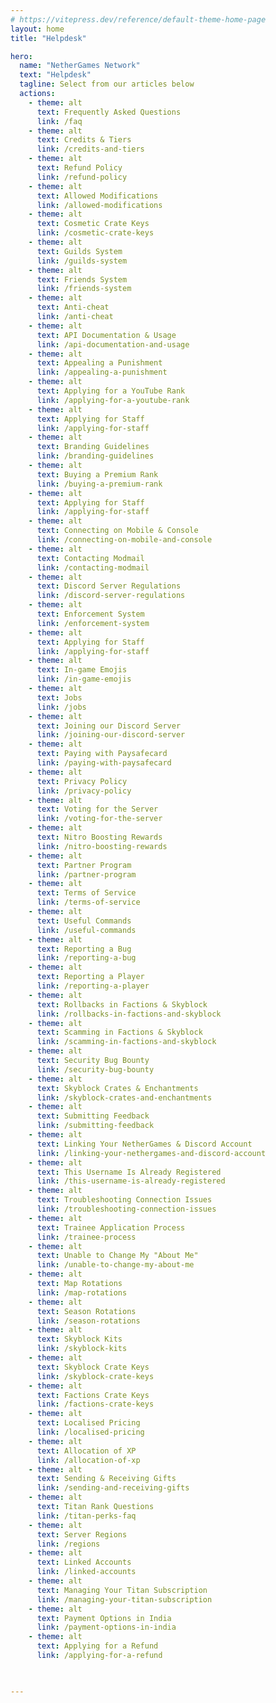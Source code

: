 ```yaml
---
# https://vitepress.dev/reference/default-theme-home-page
layout: home
title: "Helpdesk"

hero:
  name: "NetherGames Network"
  text: "Helpdesk"
  tagline: Select from our articles below
  actions:
    - theme: alt
      text: Frequently Asked Questions
      link: /faq
    - theme: alt
      text: Credits & Tiers
      link: /credits-and-tiers
    - theme: alt
      text: Refund Policy
      link: /refund-policy
    - theme: alt
      text: Allowed Modifications
      link: /allowed-modifications
    - theme: alt
      text: Cosmetic Crate Keys
      link: /cosmetic-crate-keys
    - theme: alt
      text: Guilds System
      link: /guilds-system
    - theme: alt
      text: Friends System
      link: /friends-system
    - theme: alt
      text: Anti-cheat
      link: /anti-cheat
    - theme: alt
      text: API Documentation & Usage
      link: /api-documentation-and-usage
    - theme: alt
      text: Appealing a Punishment
      link: /appealing-a-punishment
    - theme: alt
      text: Applying for a YouTube Rank
      link: /applying-for-a-youtube-rank
    - theme: alt
      text: Applying for Staff
      link: /applying-for-staff
    - theme: alt
      text: Branding Guidelines
      link: /branding-guidelines
    - theme: alt
      text: Buying a Premium Rank
      link: /buying-a-premium-rank
    - theme: alt
      text: Applying for Staff
      link: /applying-for-staff
    - theme: alt
      text: Connecting on Mobile & Console
      link: /connecting-on-mobile-and-console
    - theme: alt
      text: Contacting Modmail
      link: /contacting-modmail
    - theme: alt
      text: Discord Server Regulations
      link: /discord-server-regulations
    - theme: alt
      text: Enforcement System
      link: /enforcement-system
    - theme: alt
      text: Applying for Staff
      link: /applying-for-staff
    - theme: alt
      text: In-game Emojis
      link: /in-game-emojis
    - theme: alt
      text: Jobs
      link: /jobs
    - theme: alt
      text: Joining our Discord Server
      link: /joining-our-discord-server
    - theme: alt
      text: Paying with Paysafecard
      link: /paying-with-paysafecard
    - theme: alt
      text: Privacy Policy
      link: /privacy-policy
    - theme: alt
      text: Voting for the Server
      link: /voting-for-the-server
    - theme: alt
      text: Nitro Boosting Rewards
      link: /nitro-boosting-rewards
    - theme: alt
      text: Partner Program
      link: /partner-program
    - theme: alt
      text: Terms of Service
      link: /terms-of-service
    - theme: alt
      text: Useful Commands
      link: /useful-commands
    - theme: alt
      text: Reporting a Bug
      link: /reporting-a-bug
    - theme: alt
      text: Reporting a Player
      link: /reporting-a-player
    - theme: alt
      text: Rollbacks in Factions & Skyblock
      link: /rollbacks-in-factions-and-skyblock
    - theme: alt
      text: Scamming in Factions & Skyblock
      link: /scamming-in-factions-and-skyblock
    - theme: alt
      text: Security Bug Bounty
      link: /security-bug-bounty
    - theme: alt
      text: Skyblock Crates & Enchantments
      link: /skyblock-crates-and-enchantments
    - theme: alt
      text: Submitting Feedback
      link: /submitting-feedback
    - theme: alt
      text: Linking Your NetherGames & Discord Account
      link: /linking-your-nethergames-and-discord-account
    - theme: alt
      text: This Username Is Already Registered
      link: /this-username-is-already-registered
    - theme: alt
      text: Troubleshooting Connection Issues
      link: /troubleshooting-connection-issues
    - theme: alt
      text: Trainee Application Process
      link: /trainee-process
    - theme: alt
      text: Unable to Change My "About Me"
      link: /unable-to-change-my-about-me
    - theme: alt
      text: Map Rotations
      link: /map-rotations
    - theme: alt
      text: Season Rotations
      link: /season-rotations
    - theme: alt
      text: Skyblock Kits
      link: /skyblock-kits
    - theme: alt
      text: Skyblock Crate Keys
      link: /skyblock-crate-keys
    - theme: alt
      text: Factions Crate Keys
      link: /factions-crate-keys
    - theme: alt
      text: Localised Pricing
      link: /localised-pricing
    - theme: alt
      text: Allocation of XP
      link: /allocation-of-xp
    - theme: alt
      text: Sending & Receiving Gifts
      link: /sending-and-receiving-gifts
    - theme: alt
      text: Titan Rank Questions
      link: /titan-perks-faq
    - theme: alt 
      text: Server Regions
      link: /regions
    - theme: alt
      text: Linked Accounts
      link: /linked-accounts
    - theme: alt
      text: Managing Your Titan Subscription
      link: /managing-your-titan-subscription
    - theme: alt
      text: Payment Options in India
      link: /payment-options-in-india
    - theme: alt
      text: Applying for a Refund
      link: /applying-for-a-refund
    


---
```


